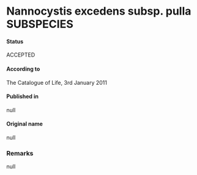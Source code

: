 # Nannocystis excedens subsp. pulla SUBSPECIES

#### Status
ACCEPTED

#### According to
The Catalogue of Life, 3rd January 2011

#### Published in
null

#### Original name
null

### Remarks
null